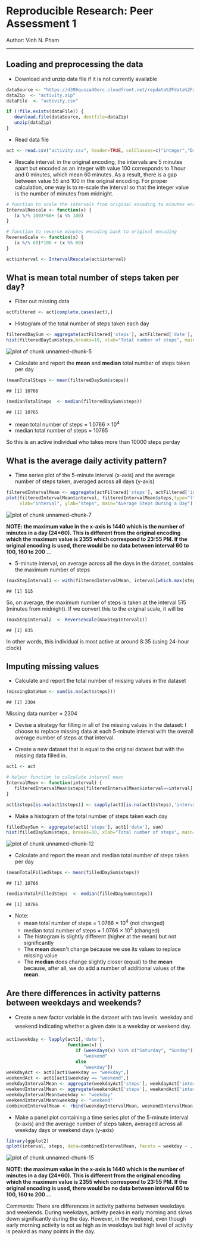 # Reproducible Research: Peer Assessment 1
Author: Vinh N. Pham
<hr/>

## Loading and preprocessing the data
- Download and unzip data file if it is not currently available

```r
dataSource <- "https://d396qusza40orc.cloudfront.net/repdata%2Fdata%2Factivity.zip"
dataZip  <- "activity.zip"
dataFile  <- "activity.csv"

if (!file.exists(dataFile)) {
   download.file(dataSource, destfile=dataZip)
   unzip(dataZip)
}
```
- Read data file

```r
act <- read.csv("activity.csv", header=TRUE, colClasses=c("integer","Date","integer"))
```
- Rescale interval: in the original encoding, the intervals are 5 minutes apart
but encoded as an integer with value 100 corresponds to 1 hour and 0 minutes,
which mean 60 minutes.  As a result, there is a gap between value 55 and 100 in
the original encoding.  For proper calculation, one way is to re-scale the interval
so that the integer value is the number of minutes from midnight.

```r
# function to scale the intervals from original encoding to minutes encoding
IntervalRescale <- function(x) {
   (x %/% 100)*60+ (x %% 100)
}

# function to reverse minutes encoding back to original encoding
ReverseScale <- function(x) {
   (x %/% 60)*100 + (x %% 60)   
}

act$interval <- IntervalRescale(act$interval)
```

## What is mean total number of steps taken per day?
- Filter out missing data

```r
actFiltered <- act[complete.cases(act),]
```

- Histogram of the total number of steps taken each day

```r
filteredDaySum <- aggregate(actFiltered['steps'], actFiltered['date'], sum)
hist(filteredDaySum$steps,breaks=10, xlab="Total number of steps", main="")
```

![plot of chunk unnamed-chunk-5](figure/unnamed-chunk-5.png) 

- Calculate and report the **mean** and **median** total number of steps taken per day


```r
(meanTotalSteps <- mean(filteredDaySum$steps))
```

```
## [1] 10766
```

```r
(medianTotalSteps  <- median(filteredDaySum$steps))
```

```
## [1] 10765
```

   + mean total number of steps   = 1.0766 &times; 10<sup>4</sup>
   + median total number of steps = 10765
   
So this is an active individual who takes more than 10000 steps perday

## What is the average daily activity pattern?
- Time series plot of the 5-minute interval (x-axis) and the average number of
steps taken, averaged across all days (y-axis)

```r
filteredIntervalMean <- aggregate(actFiltered['steps'], actFiltered['interval'],mean)
plot(filteredIntervalMean$interval, filteredIntervalMean$steps,type="l",
     xlab="interval", ylab="steps", main="Average Steps During a Day")
```

![plot of chunk unnamed-chunk-7](figure/unnamed-chunk-7.png) 

**NOTE: the maximum value in the x-axis is 1440 which is the number of minutes in
a day (24*60).  This is different from the original encoding which the maximum
value is 2355 which correspond to 23:55 PM.  If the original encoding is used,
there would be no data between interval 60 to 100, 160 to 200 ...**

- 5-minute interval, on average across all the days in the dataset,
contains the maximum number of steps

```r
(maxStepInterval1 <- with(filteredIntervalMean, interval[which.max(steps)]))
```

```
## [1] 515
```

So, on average, the maximum number of steps is taken at the interval
515 (minutes from midnight).  If we convert this to the original
scale, it will be

```r
(maxStepInterval2  <- ReverseScale(maxStepInterval1))
```

```
## [1] 835
```

In other words, this individual is most active at around
8:35 (using 24-hour clock)
## Imputing missing values
- Calculate and report the total number of missing values in the dataset

```r
(missingDataNum <- sum(is.na(act$steps)))
```

```
## [1] 2304
```

Missing data number = 2304
- Devise a strategy for filling in all of the missing values in the dataset:  I
choose to replace missing data at each 5-minute interval with the overall average
number of steps at that interval.

- Create a new dataset that is equal to the original dataset but with the missing data filled in.

```r
act1 <- act

# helper function to calculate interval mean
IntervalMean <- function(interval) {
   filteredIntervalMean$steps[filteredIntervalMean$interval==interval]
}

act1$steps[is.na(act1$steps)] <- sapply(act1[is.na(act1$steps),'interval'],IntervalMean)
```

- Make a histogram of the total number of steps taken each day

```r
filledDaySum <- aggregate(act1['steps'], act1['date'], sum)
hist(filledDaySum$steps, breaks=10, xlab="Total number of steps", main="")
```

![plot of chunk unnamed-chunk-12](figure/unnamed-chunk-12.png) 

- Calculate and report the mean and median total number of steps taken per day

```r
(meanTotalFilledSteps <- mean(filledDaySum$steps))
```

```
## [1] 10766
```

```r
(medianTotalFilledSteps  <- median(filledDaySum$steps))
```

```
## [1] 10766
```
- Note: 
   + mean total number of steps = 1.0766 &times; 10<sup>4</sup> (not changed)
   + median total number of steps = 1.0766 &times; 10<sup>4</sup> (changed)  
   + The histogram is slightly different (higher at the mean) but not significantly
   + The **mean** doesn't change because we use its values to replace missing value
   + The **median** does change slightly closer (equal) to the **mean** because, after
   all, we do add a number of additional values of the **mean**.

## Are there differences in activity patterns between weekdays and weekends?
- Create a new factor variable in the dataset with two levels  weekday and weekend indicating whether a given date is a weekday or weekend day.

```r
act1$weekday <- lapply(act1[,'date'],
                       function(x) {
                          if (weekdays(x) %in% c("Saturday", "Sunday"))
                             "weekend"
                          else
                             "weekday"})
weekdayAct <- act1[act1$weekday == "weekday",]
weekendAct <- act1[act1$weekday == "weekend",]
weekdayIntervalMean <- aggregate(weekdayAct['steps'], weekdayAct['interval'],mean)
weekendIntervalMean <- aggregate(weekendAct['steps'], weekendAct['interval'],mean)
weekdayIntervalMean$weekday <- "weekday"
weekendIntervalMean$weekday <- "weekend"
combinedIntervalMean <- rbind(weekdayIntervalMean, weekendIntervalMean)
```

- Make a panel plot containing a time series plot of the 5-minute interval (x-axis) and the average number of steps taken, averaged across all weekday days or weekend days (y-axis)

```r
library(ggplot2)
qplot(interval, steps, data=combinedIntervalMean, facets = weekday ~ ., geom="line")
```

![plot of chunk unnamed-chunk-15](figure/unnamed-chunk-15.png) 

**NOTE: the maximum value in the x-axis is 1440 which is the number of minutes in
a day (24*60).  This is different from the original encoding which the maximum
value is 2355 which correspond to 23:55 PM.  If the original encoding is used,
there would be no data between interval 60 to 100, 160 to 200 ...**

Comments: There are differences in activity patterns between weekdays and weekends.
During weekdays, activity peaks in early morning and slows down significantly during
the day.  However, in the weekend, even though early morning activity is not as
high as in weekdays but high level of activity is peaked as many points in the day.
